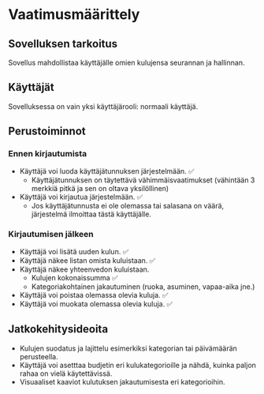 # Vaatimusmäärittely

## Sovelluksen tarkoitus

Sovellus mahdollistaa käyttäjälle omien kulujensa seurannan ja hallinnan. 

## Käyttäjät

Sovelluksessa on vain yksi käyttäjärooli: normaali käyttäjä.

## Perustoiminnot

### Ennen kirjautumista

- Käyttäjä voi luoda käyttäjätunnuksen järjestelmään. :white_check_mark:
    - Käyttäjätunnuksen on täytettävä vähimmäisvaatimukset (vähintään 3 merkkiä pitkä ja sen on  oltava yksilöllinen)
- Käyttäjä voi kirjautua järjestelmään. :white_check_mark:
    - Jos käyttäjätunnusta ei ole olemassa tai salasana on väärä, järjestelmä ilmoittaa tästä käyttäjälle.

### Kirjautumisen jälkeen

- Käyttäjä voi lisätä uuden kulun. :white_check_mark:
- Käyttäjä näkee listan omista kuluistaan. :white_check_mark:
- Käyttäjä näkee yhteenvedon kuluistaan.
    - Kulujen kokonaissumma :white_check_mark:
    - Kategoriakohtainen jakautuminen (ruoka, asuminen, vapaa-aika jne.)
- Käyttäjä voi poistaa olemassa olevia kuluja. :white_check_mark:
- Käyttäjä voi muokata  olemassa olevia kuluja. :white_check_mark:

## Jatkokehitysideoita
- Kulujen suodatus ja lajittelu esimerkiksi kategorian tai päivämäärän perusteella.
- Käyttäjä voi asetttaa budjetin eri kulukategorioille ja nähdä, kuinka paljon rahaa on vielä käytettävissä.
- Visuaaliset kaaviot kulutuksen jakautumisesta eri kategorioihin.

